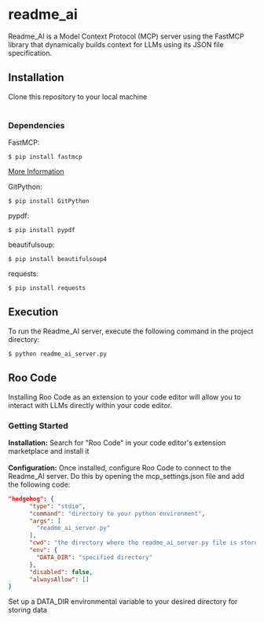 # readme_ai
Readme_AI is a Model Context Protocol (MCP) server using the FastMCP library that dynamically builds context for LLMs using its JSON file specification.

## Installation
Clone this repository to your local machine <br> <br>

### Dependencies
FastMCP: 
```console
$ pip install fastmcp
```
[More Information](https://gofastmcp.com/getting-started/installation)

GitPython: 
``` 
$ pip install GitPython
```

pypdf:
``` 
$ pip install pypdf
```

beautifulsoup: 
```
$ pip install beautifulsoup4
```

requests: 
```
$ pip install requests
```

## Execution
To run the Readme_AI server, execute the following command in the project directory:
```console
$ python readme_ai_server.py
```

## Roo Code
Installing Roo Code as an extension to your code editor will allow you to interact with LLMs directly within your code editor.

### Getting Started
**Installation:** Search for "Roo Code" in your code editor's extension marketplace and install it <br> <br>
**Configuration:** Once installed, configure Roo Code to connect to the Readme_AI server. Do this by opening the mcp_settings.json file and add the following code:

```json
"hedgehog": {
      "type": "stdio",
      "command": "directory to your python environment",
      "args": [
        "readme_ai_server.py"
      ],
      "cwd": "the directory where the readme_ai_server.py file is stored",
      "env": {
        "DATA_DIR": "specified directory"
      },
      "disabled": false,
      "alwaysAllow": []
}
```
Set up a DATA_DIR environmental variable to your desired directory for storing data

